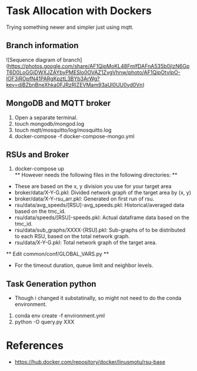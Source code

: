 # Task Allocation with Dockers
Trying something newer and simpler just using mqtt.  

## Branch information  
![Sequence diagram of branch]
(https://photos.google.com/share/AF1QipMoKL48FmlfDAFnA535b0jIzN6GpT6D0LoGGjDWXJZAYbyPMESlo0OVAZ1ZvgVhnw/photo/AF1QipOtvIpO-IOF3iROpfN41PARgKpztL3BYb3ArWg?key=djBZbnBneXhka0FJRzRIZEVMam93aUI0UU0yd0Vn)

## MongoDB and MQTT broker  
1. Open a separate terminal.  
2. touch mongodb/mongod.log  
3. touch mqtt/mosquitto/log/mosquitto.log  
4. docker-compose -f docker-compose-mongo.yml  
  
## RSUs and Broker  
1. docker-compose up  
** However needs the following files in the following directories: **  
* These are based on the x, y division you use for your target area
* broker/data/X-Y-G.pkl:  Divided network graph of the target area by (x, y)
* broker/data/X-Y-rsu_arr.pkl: Generated on first run of rsu.  
* rsu/data/avg_speeds/[RSU]-avg_speeds.pkl: Historical/averaged data based on the tmc_id.  
* rsu/data/speeds/[RSU]-speeds.pkl: Actual dataframe data based on the tmc_id.  
* rsu/data/sub_graphs/XXXX-[RSU].pkl: Sub-graphs of to be distributed to each RSU, based on the total network graph.  
* rsu/data/X-Y-G.pkl: Total network graph of the target area.  
  
** Edit common/conf/GLOBAL_VARS.py **
* For the timeout duration, queue limit and neighbor levels.  
  
## Task Generation python  
* Though i changed it substatinally, so might not need to do the conda environment.  
1. conda env create -f environment.yml  
2. python -O query.py XXX  

# References  
* https://hub.docker.com/repository/docker/linusmotu/rsu-base  